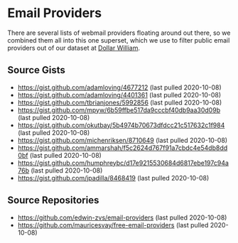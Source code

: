 # Email Providers

There are several lists of webmail providers floating around out there, so we combined them all into this one superset, which we use to filter public email providers out of our dataset at [Dollar William](https://www.dollarwilliam.com).

## Source Gists

- https://gist.github.com/adamloving/4677212 (last pulled 2020-10-08)
- https://gist.github.com/adamloving/4401361 (last pulled 2020-10-08)
- https://gist.github.com/tbrianjones/5992856 (last pulled 2020-10-08)
- https://gist.github.com/mpyw/6b59ffbe517da9cccbf40db9aa30d09b (last pulled 2020-10-08)
- https://gist.github.com/okutbay/5b4974b70673dfdcc21c517632c1f984 (last pulled 2020-10-08)
- https://gist.github.com/michenriksen/8710649 (last pulled 2020-10-08)
- https://gist.github.com/ammarshah/f5c2624d767f91a7cbdc4e54db8dd0bf (last pulled 2020-10-08)
- https://gist.github.com/humphreybc/d17e9215530684d6817ebe197c94a76b (last pulled 2020-10-08)
- https://gist.github.com/jpadilla/8468419 (last pulled 2020-10-08)

## Source Repositories

- https://github.com/edwin-zvs/email-providers (last pulled 2020-10-08)
- https://github.com/mauricesvay/free-email-providers (last pulled 2020-10-08)
